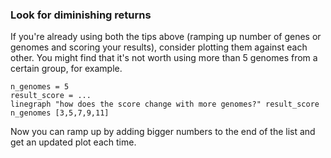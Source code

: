 ### Look for diminishing returns

If you're already using both the tips above (ramping up number of genes or genomes and scoring your results), consider plotting them against each other.
You might find that it's not worth using more than 5 genomes from a certain group, for example.

```
n_genomes = 5
result_score = ...
linegraph "how does the score change with more genomes?" result_score n_genomes [3,5,7,9,11]
```

Now you can ramp up by adding bigger numbers to the end of the list and get an updated plot each time.
